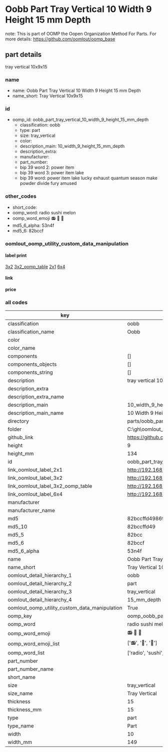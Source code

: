 # Oobb Part Tray Vertical 10 Width 9 Height 15 mm Depth  

note: This is part of OOMP the Oopen Organization Method For Parts. For more details: https://github.com/oomlout/oomp_base

##  part details
  



tray vertical 10x9x15



### name
* name: Oobb Part Tray Vertical 10 Width 9 Height 15 mm Depth
* name_short: Tray Vertical 10x9x15 
### id
* oomp_id: oobb_part_tray_vertical_10_width_9_height_15_mm_depth
  * classification: oobb
  * type: part
  * size: tray_vertical
  * color: 
  * description_main: 10_width_9_height_15_mm_depth
  * description_extra: 
  * manufacturer: 
  * part_number: 
  * bip 39 word 2: power item
  * bip 39 word 3: power item lake
  * bip 39 word: power item lake lucky exhaust quantum season make powder divide fury amused

### other_codes
* short_code: 
* oomp_word: radio sushi melon
* oomp_word_emoji :radio: :sushi: :melon:
* md5_6_alpha: 53n4f
* md5_6: 82bccf






### oomlout_oomp_utility_custom_data_manipulation
#### label print
[3x2](http://192.168.1.245:1112/?label=oomp%2053n4f)
[3x2_oomp_table](http://192.168.1.108:1112/?label=oomp%2053n4f)
[2x1](http://192.168.1.242:1112/?label=oomp%2053n4f)
[6x4](http://192.168.1.55:1112/?label=oomp%2053n4f)    

#### link

                              

#### price







### all codes 
| key | value |  
| --- | --- |  
| classification | oobb |  
| classification_name | Oobb |  
| color |  |  
| color_name |  |  
| components | [] |  
| components_objects | [] |  
| components_string | [] |  
| description | tray vertical 10x9x15 |  
| description_extra |  |  
| description_extra_name |  |  
| description_main | 10_width_9_height_15_mm_depth |  
| description_main_name | 10 Width 9 Height 15 mm Depth |  
| directory | parts/oobb_part_tray_vertical_10_width_9_height_15_mm_depth |  
| folder | C:\gh\oomlout_oobb_version_4_generated_parts\parts\oobb_part_tray_vertical_10_width_9_height_15_mm_depth |  
| github_link | https://github.com/oomlout/oomlout_oomp_part_src/tree/main/parts/oobb_part_tray_vertical_10_width_9_height_15_mm_depth |  
| height | 9 |  
| height_mm | 134 |  
| id | oobb_part_tray_vertical_10_width_9_height_15_mm_depth |  
| link_oomlout_label_2x1 | http://192.168.1.242:1112/?label=oomp%2053n4f |  
| link_oomlout_label_3x2 | http://192.168.1.245:1112/?label=oomp%2053n4f |  
| link_oomlout_label_3x2_oomp_table | http://192.168.1.108:1112/?label=oomp%2053n4f |  
| link_oomlout_label_6x4 | http://192.168.1.55:1112/?label=oomp%2053n4f |  
| manufacturer |  |  
| manufacturer_name |  |  
| md5 | 82bccffd49869846bd27b84af95db54a |  
| md5_10 | 82bccffd49 |  
| md5_5 | 82bcc |  
| md5_6 | 82bccf |  
| md5_6_alpha | 53n4f |  
| name | Oobb Part Tray Vertical 10 Width 9 Height 15 mm Depth |  
| name_short | Tray Vertical 10x9x15  |  
| oomlout_detail_hierarchy_1 | oobb |  
| oomlout_detail_hierarchy_2 | part |  
| oomlout_detail_hierarchy_3 | tray_vertical |  
| oomlout_detail_hierarchy_4 | 15_mm_depth |  
| oomlout_oomp_utility_custom_data_manipulation | True |  
| oomp_key | oomp_oobb_part_tray_vertical_10_width_9_height_15_mm_depth |  
| oomp_word | radio sushi melon |  
| oomp_word_emoji | :radio: :sushi: :melon: |  
| oomp_word_emoji_list | [':radio:', ':sushi:', ':melon:'] |  
| oomp_word_list | ['radio', 'sushi', 'melon'] |  
| part_number |  |  
| part_number_name |  |  
| short_name |  |  
| size | tray_vertical |  
| size_name | Tray Vertical |  
| thickness | 15 |  
| thickness_mm | 15 |  
| type | part |  
| type_name | Part |  
| width | 10 |  
| width_mm | 149 |  
